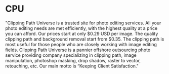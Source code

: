 # CPU
"Clipping Path Universe is a trusted site for photo editing services. All your photo editing needs are met efficiently, with the highest quality at a price you can afford. Our prices start at only $0.29 USD per image. The quality clipping path and background removal start from $0.35. The clipping path is most useful for those people who are closely working with image editing fields.  Clipping Path Universe is a pannier offshore outsourcing photo service providing company specializing in clipping path, image manipulation, photoshop masking, drop shadow, raster to vector, retouching, etc. Our main motto is “Keeping Client Satisfaction."
